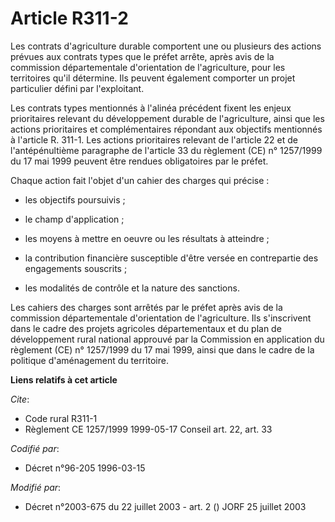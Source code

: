 # Article R311-2

Les contrats d'agriculture durable comportent une ou plusieurs des actions prévues aux contrats types que le préfet arrête,
après avis de la commission départementale d'orientation de l'agriculture, pour les territoires qu'il détermine. Ils peuvent
également comporter un projet particulier défini par l'exploitant.

Les contrats types mentionnés à l'alinéa précédent fixent les enjeux prioritaires relevant du développement durable de
l'agriculture, ainsi que les actions prioritaires et complémentaires répondant aux objectifs mentionnés à l'article R. 311-1.
Les actions prioritaires relevant de l'article 22 et de l'antépénultième paragraphe de l'article 33 du règlement (CE) n°
1257/1999 du 17 mai 1999 peuvent être rendues obligatoires par le préfet.

Chaque action fait l'objet d'un cahier des charges qui précise :

- les objectifs poursuivis ;

- le champ d'application ;

- les moyens à mettre en oeuvre ou les résultats à atteindre ;

- la contribution financière susceptible d'être versée en contrepartie des engagements souscrits ;

- les modalités de contrôle et la nature des sanctions.

Les cahiers des charges sont arrêtés par le préfet après avis de la commission départementale d'orientation de l'agriculture.
Ils s'inscrivent dans le cadre des projets agricoles départementaux et du plan de développement rural national approuvé par
la Commission en application du règlement (CE) n° 1257/1999 du 17 mai 1999, ainsi que dans le cadre de la politique
d'aménagement du territoire.

**Liens relatifs à cet article**

_Cite_:

  - Code rural R311-1
  - Règlement CE 1257/1999 1999-05-17 Conseil art. 22, art. 33

_Codifié par_:

  - Décret n°96-205 1996-03-15

_Modifié par_:

  - Décret n°2003-675 du 22 juillet 2003 - art. 2 () JORF 25 juillet 2003
